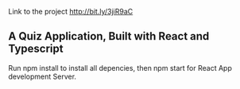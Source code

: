 Link to the project http://bit.ly/3jiR9aC

## A Quiz Application, Built with React and Typescript

Run npm install to install all depencies, then npm start for React App development Server.
